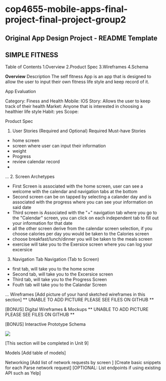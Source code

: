 # cop4655-mobile-apps-final-project-final-project-group2
**Original App Design Project - README Template**
--
SIMPLE FITNESS
--
Table of Contents
1.Overview
2.Product Spec
3.Wireframes
4.Schema


**Overview**
Description
The self fitness App is an app that is designed to allow the user to input their own fitness life style and keep record of it. 

App Evaluation


Category: Finess and Health
Mobile: IOS 
Story: Allows the user to keep track of their health
Market: Anyone that is interested in choosing a healthier life style 
Habit: yes 
Scope:

Product Spec
1. User Stories (Required and Optional)
Required Must-have Stories

- home screen
- screen where user can input their information 
- weight 
- Progress
- review calendar record 
-
...
2. Screen Archetypes
- First Screen is associated with the home screen, user can see a welcome with the calendar and navigation tabs at the bottom 
- Second screen can be on tapped by selecting a calander day and is associated with the progress where you can see your information on said date 
- Third screen is Associated with the "+" navigation tab where you go to the "Calendar" screen, you can click on each independent tab to fill out your information for that date 
- all the other screen derive from the calendar screen selection, if you choose calories per day you would be taken to the Calories screen
- choose breakfast/lunch/dinner you will be taken to the meals screen 
- exercise will take you to the Exersice screen where you can log your excersice

3. Navigation
Tab Navigation (Tab to Screen)

- first tab, will take you to the home scree
- Second tab, will take you to the Excersice screen 
- Third tab, will take you to the Progress Screen 
- Fouth tab will take you to the Calandar Screen

...
Wireframes
[Add picture of your hand sketched wireframes in this section] 
** UNABLE TO ADD PICTURE PLEASE SEE FILES ON GITHUB **

[BONUS] Digital Wireframes & Mockups
** UNABLE TO ADD PICTURE PLEASE SEE FILES ON GITHUB **

[BONUS] Interactive Prototype
Schema

<div>
    <a href="https://www.loom.com/share/9d6a86d54e264339996bbbce6cfea885">
      <p></p>
    </a>
    <a href="https://www.loom.com/share/9d6a86d54e264339996bbbce6cfea885">
      <img style="max-width:300px;" src="https://cdn.loom.com/sessions/thumbnails/9d6a86d54e264339996bbbce6cfea885-with-play.gif">
    </a>
  </div>
  
  

[This section will be completed in Unit 9]

Models
[Add table of models]

Networking
[Add list of network requests by screen ]
[Create basic snippets for each Parse network request]
[OPTIONAL: List endpoints if using existing API such as Yelp]

